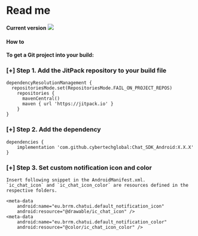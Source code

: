 # Read me

**Current version**
[![](https://jitpack.io/v/cybertechglobal/Chat_SDK_Android.svg)](https://jitpack.io/#cybertechglobal/Chat_SDK_Android)

#### How to

**To get a Git project into your build:**

### [+] Step 1. Add the JitPack repository to your build file
```
dependencyResolutionManagement {
  repositoriesMode.set(RepositoriesMode.FAIL_ON_PROJECT_REPOS)
    repositories {
      mavenCentral()
      maven { url 'https://jitpack.io' }
    }
}
 ```

### [+] Step 2. Add the dependency

```
dependencies {
    implementation 'com.github.cybertechglobal:Chat_SDK_Android:X.X.X'
}
```

### [+] Step 3. Set custom notification icon and color

    Insert following snippet in the AndroidManifest.xml. 
	`ic_chat_icon` and `ic_chat_icon_color` are resources defined in the respective folders.

```
<meta-data
	android:name="eu.brrm.chatui.default_notification_icon"
	android:resource="@drawable/ic_chat_icon" />
<meta-data
	android:name="eu.brrm.chatui.default_notification_color"
	android:resource="@color/ic_chat_icon_color" />
```
